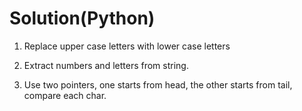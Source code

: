 # Solution(Python)

1. Replace upper case letters with lower case letters

2. Extract numbers and letters from string.

3. Use two pointers, one starts from head, the other starts from tail, compare each char.